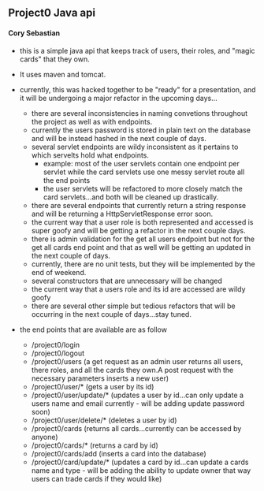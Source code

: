 ## Project0 Java api
#### Cory Sebastian

- this is a simple java api that keeps track of users, their roles, and "magic cards" that they own.
- It uses maven and tomcat.
- currently, this was hacked together to be "ready" for a presentation, and it will be undergoing a major refactor in the upcoming days...
    - there are several inconsistencies in naming convetions throughout the project as well as with endpoints.
    - currently the users password is stored in plain text on the database and will be instead hashed in the next couple of days.
    - several servlet endpoints are wildy inconsistent as it pertains to which servelts hold what endpoints.
        - example: most of the user servlets contain one endpoint per servlet while the card servlets use one messy servlet route all the end points
        - the user servlets will be refactored to more closely match the card servlets...and both will be cleaned up drastically.
    - there are several endpoints that currently return a string response and will be returning a HttpServletResponse error soon.
    - the current way that a user role is both represented and accessed is super goofy and will be getting a refactor in the next couple days.
    - there is admin validation for the get all users endpoint but not for the get all cards end point and that as well will be getting an updated in the next couple of days.
    - currently, there are no unit tests, but they will be implemented by the end of weekend.
    - several constructors that are unnecessary will be changed
    - the current way that a users role and its id are accessed are wildy goofy 
    - there are several other simple but tedious refactors that will be occurring in the next couple of days...stay tuned.
    
- the end points that are available are as follow
    - /project0/login
    - /project0/logout
    - /project0/users (a get request as an admin user returns all users, there roles, and all the cards they own.A post request with the necessary parameters inserts a new user)
    - /project0/user/* (gets a user by its id)
    - /project0/user/update/* (updates a user by id...can only update a users name and email currently - will be adding update password soon)
    - /project0/user/delete/* (deletes a user by id)
    - /project0/cards (returns all cards...currently can be accessed by anyone)
    - /project0/cards/* (returns a card by id)
    - /project0/cards/add (inserts a card into the database)
    - /project0/card/update/* (updates a card by id...can update a cards name and type - will be adding the ability to update owner that way users can trade cards if they would like)
    
    